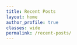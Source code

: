 ```yaml
---
title: Recent Posts
layout: home
author_profile: true
classes: wide
permalink: /recent-posts/
---
```



